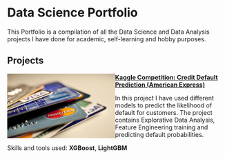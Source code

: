 # Data Science Portfolio
This Portfolio is a compilation of all the Data Science and Data Analysis projects I have done for academic, self-learning and hobby purposes. 

## Projects
<img align="left" width="250" height="150" src="https://github.com/pyagoubi/Portfolio/blob/main/images/credit_cards.jpeg"> **[Kaggle Competition: Credit Default Prediction (American Express)](https://github.com/pyagoubi/Credit-Default-Prediction)**

In this project I have used different models to predict the likelihood of default for customers. The project contains Explorative Data Analysis, Feature Engineering training and predicting default probabilities.

Skills and tools used: 
**XGBoost**, **LightGBM**
